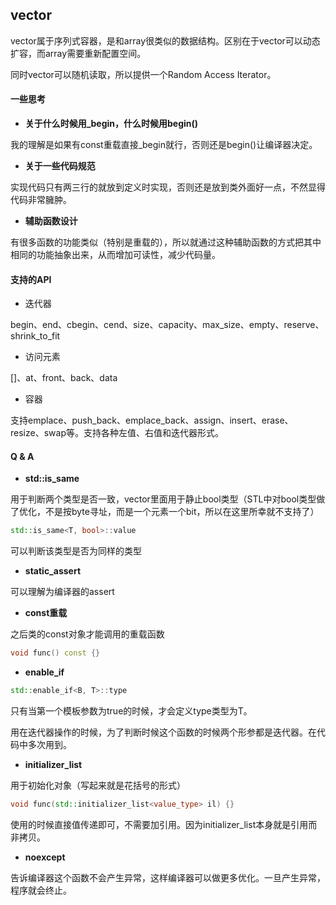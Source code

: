 
## vector

vector属于序列式容器，是和array很类似的数据结构。区别在于vector可以动态扩容，而array需要重新配置空间。

同时vector可以随机读取，所以提供一个Random Access Iterator。

#### 一些思考

* **关于什么时候用_begin，什么时候用begin()**

我的理解是如果有const重载直接_begin就行，否则还是begin()让编译器决定。

* **关于一些代码规范**

实现代码只有两三行的就放到定义时实现，否则还是放到类外面好一点，不然显得代码非常臃肿。

* **辅助函数设计**

有很多函数的功能类似（特别是重载的），所以就通过这种辅助函数的方式把其中相同的功能抽象出来，从而增加可读性，减少代码量。

#### 支持的API

* 迭代器

begin、end、cbegin、cend、size、capacity、max_size、empty、reserve、shrink_to_fit

* 访问元素

[]、at、front、back、data

* 容器

支持emplace、push_back、emplace_back、assign、insert、erase、resize、swap等。支持各种左值、右值和迭代器形式。

#### Q & A

* **std::is_same**

用于判断两个类型是否一致，vector里面用于静止bool类型（STL中对bool类型做了优化，不是按byte寻址，而是一个元素一个bit，所以在这里所幸就不支持了）

```cpp
std::is_same<T, bool>::value
```
可以判断该类型是否为同样的类型

* **static_assert**

可以理解为编译器的assert

* **const重载**

之后类的const对象才能调用的重载函数

```cpp
void func() const {}
```

* **enable_if**

```cpp
std::enable_if<B, T>::type
```
只有当第一个模板参数为true的时候，才会定义type类型为T。

用在迭代器操作的时候，为了判断时候这个函数的时候两个形参都是迭代器。在代码中多次用到。

* **initializer_list**

用于初始化对象（写起来就是花括号的形式）

```cpp
void func(std::initializer_list<value_type> il) {}
```

使用的时候直接值传递即可，不需要加引用。因为initializer_list本身就是引用而非拷贝。

* **noexcept**

告诉编译器这个函数不会产生异常，这样编译器可以做更多优化。一旦产生异常，程序就会终止。
